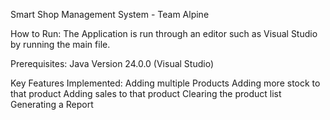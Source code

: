 Smart Shop Management System - Team Alpine

How to Run:
The Application is run through an editor such as Visual Studio by running the main file.

Prerequisites:
Java Version 24.0.0 (Visual Studio)

Key Features Implemented:
Adding multiple Products
Adding more stock to that product
Adding sales to that product
Clearing the product list
Generating a Report
